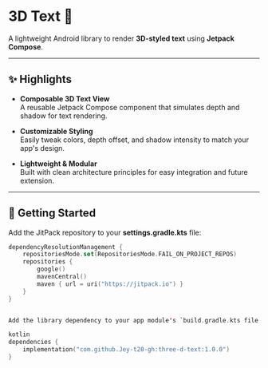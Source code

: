 # 3D Text 🎨

A lightweight Android library to render **3D-styled text** using **Jetpack Compose**.  

---

## ✨ Highlights

- **Composable 3D Text View**  
  A reusable Jetpack Compose component that simulates depth and shadow for text rendering.

- **Customizable Styling**  
  Easily tweak colors, depth offset, and shadow intensity to match your app's design.

- **Lightweight & Modular**  
  Built with clean architecture principles for easy integration and future extension.

---

## 🚀 Getting Started

Add the JitPack repository to your **settings.gradle.kts** file:

```kotlin
dependencyResolutionManagement {
    repositoriesMode.set(RepositoriesMode.FAIL_ON_PROJECT_REPOS)
    repositories {
        google()
        mavenCentral()
        maven { url = uri("https://jitpack.io") }
    }
}


Add the library dependency to your app module's `build.gradle.kts file:

kotlin
dependencies {
    implementation("com.github.Jey-t20-gh:three-d-text:1.0.0")
}


